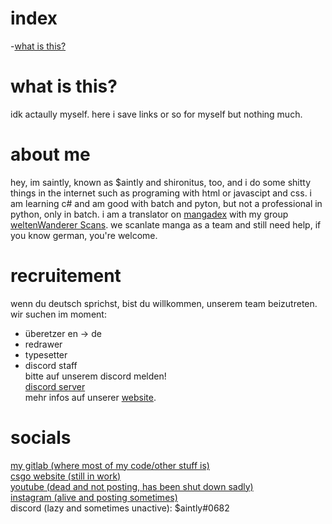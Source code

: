 # index
-<a href="#what-is-this">what is this?</a>

# what is this?
idk actaully myself. here i save links or so for myself but nothing much.

# about me
hey, im saintly, known as $aintly and shironitus, too, and i do some shitty things in the internet such as programing with html or javascipt and css. i am learning c# and am good with batch and pyton, but not a professional in python, only in batch. i am a translator on <a href="https://mangadex.org" target="_blank">mangadex</a> with my group <a href="https://mangadex.org/group/16890" target="_blank">weltenWanderer Scans</a>. we scanlate manga as a team and still need help, if you know german, you're welcome.

# recruitement
wenn du deutsch sprichst, bist du willkommen, unserem team beizutreten.<br>
wir suchen im moment:<br>
- überetzer en -> de<br>
- redrawer<br>
- typesetter<br>
- discord staff<br>
bitte auf unserem discord melden!<br>
<a href="http://wwsdc.wolframe.club" target="_blank">discord server</a><br>
mehr infos auf unserer <a href="http://wws.fanclub.rocks" target="_blank">website</a>.

# socials
<a href="https://gitlab.com/akiRea" target="_blank">my gitlab (where most of my code/other stuff is)</a><br>
<a href="https://wolframe.club" target="_blank">csgo website (still in work)</a><br>
<a href="https://bit.ly/selimtcoiv" target="_blank">youtube (dead and not posting, has been shut down sadly)</a><br>
<a href="https://instagram.com/saintly.skyz" target="_blank">instagram (alive and posting sometimes)</a><br>
discord (lazy and sometimes unactive): $aintly#0682

